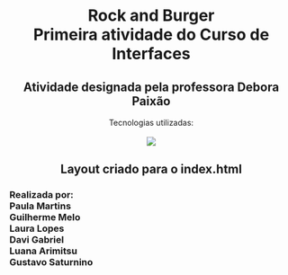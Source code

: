 <h1 style="text-align:center; font-weight:bold;">
  Rock and Burger <br>
  Primeira atividade do Curso de Interfaces
</h1>

<h2 align="center">
  Atividade designada pela professora Debora Paixão
</h2>
<p align="center"> Tecnologias utilizadas:
        <br>
        <br>
        <a href="https://skillicons.dev">
            <img src="https://skillicons.dev/icons?i=js,html,css,git">
        </a>
</p>
<div align="center">
  <h2> Layout criado para o index.html</h2>
</div>

<h3>
  Realizada por:
  <br>
  Paula Martins
  <br>
  Guilherme Melo
  <br>
  Laura Lopes
  <br>
  Davi Gabriel
  <br>
  Luana Arimitsu
  <br>
  Gustavo Saturnino
  <br>
</h3>


